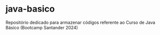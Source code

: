 # java-basico
Repositório dedicado para armazenar códigos referente ao Curso de Java Básico (Bootcamp Santander 2024)
